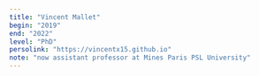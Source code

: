 ```yaml
---
title: "Vincent Mallet"
begin: "2019"
end: "2022"
level: "PhD"
persolink: "https://vincentx15.github.io"
note: "now assistant professor at Mines Paris PSL University"
---
```

